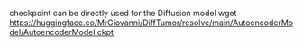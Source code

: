 checkpoint can be directly used for the Diffusion model
wget https://huggingface.co/MrGiovanni/DiffTumor/resolve/main/AutoencoderModel/AutoencoderModel.ckpt